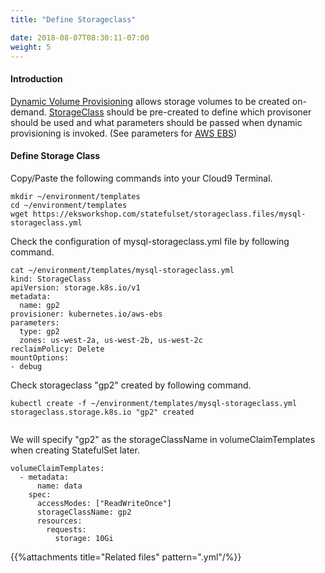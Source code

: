 ```yaml
---
title: "Define Storageclass"

date: 2018-08-07T08:30:11-07:00
weight: 5
---
```

#### Introduction
[Dynamic Volume Provisioning](http://localhost:1313/statefulset/storageclass/) allows storage volumes to be created on-demand. [StorageClass](https://kubernetes.io/docs/concepts/storage/storage-classes/) should be pre-created to define which provisoner should be used and what parameters should be passed when dynamic provisioning is invoked.
(See parameters for [AWS EBS](https://kubernetes.io/docs/concepts/storage/storage-classes/#aws-ebs))
#### Define Storage Class
Copy/Paste the following commands into your Cloud9 Terminal. 
```
mkdir ~/environment/templates
cd ~/environment/templates
wget https://eksworkshop.com/statefulset/storageclass.files/mysql-storageclass.yml
```
Check the configuration of mysql-storageclass.yml file by following command.
```
cat ~/environment/templates/mysql-storageclass.yml
kind: StorageClass
apiVersion: storage.k8s.io/v1
metadata:
  name: gp2
provisioner: kubernetes.io/aws-ebs
parameters:
  type: gp2
  zones: us-west-2a, us-west-2b, us-west-2c
reclaimPolicy: Delete
mountOptions:
- debug
```
Check storageclass "gp2" created by following command. 
```
kubectl create -f ~/environment/templates/mysql-storageclass.yml
storageclass.storage.k8s.io "gp2" created
 
```

We will specify "gp2" as the storageClassName in volumeClaimTemplates when creating StatefulSet later.
```
volumeClaimTemplates:
  - metadata:
      name: data
    spec:
      accessModes: ["ReadWriteOnce"]
      storageClassName: gp2
      resources:
        requests:
          storage: 10Gi
```

{{%attachments title="Related files" pattern=".yml"/%}}
